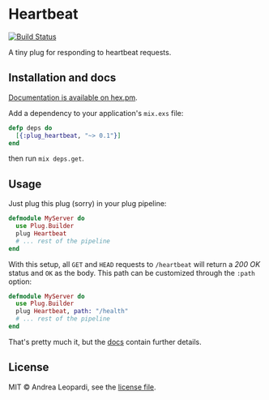 # Heartbeat

[![Build Status](https://travis-ci.org/whatyouhide/plug_heartbeat.svg?branch=master)](https://travis-ci.org/whatyouhide/plug_heartbeat)

A tiny plug for responding to heartbeat requests.

## Installation and docs

[Documentation is available on hex.pm][docs].

Add a dependency to your application's `mix.exs` file:

```elixir
defp deps do
  [{:plug_heartbeat, "~> 0.1"}]
end
```

then run `mix deps.get`.

## Usage

Just plug this plug (sorry) in your plug pipeline:

```elixir
defmodule MyServer do
  use Plug.Builder
  plug Heartbeat
  # ... rest of the pipeline
end
```

With this setup, all `GET` and `HEAD` requests to `/heartbeat` will return a
*200 OK* status and `OK` as the body. This path can be customized through the
`:path` option:

```elixir
defmodule MyServer do
  use Plug.Builder
  plug Heartbeat, path: "/health"
  # ... rest of the pipeline
end
```

That's pretty much it, but the [docs][docs] contain further details.

## License

MIT &copy; Andrea Leopardi, see the [license file][license].


[license]: LICENSE.txt
[docs]: https://hex.pm/packages/plug_heartbeat
